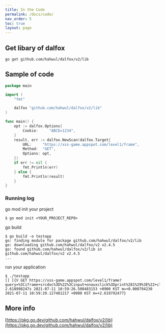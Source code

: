 ```yaml
---
title: In the Code
permalink: /docs/code/
nav_order: 5
toc: true
layout: page
---
```


## Get libary of dalfox
```
go get github.com/hahwul/dalfox/v2/lib
```

## Sample of code
```go
package main 

import (
	"fmt"

	dalfox "github.com/hahwul/dalfox/v2/lib"
)

func main() {
	opt := dalfox.Options{
		Cookie:     "ABCD=1234",
	}
	result, err := dalfox.NewScan(dalfox.Target{
		URL:     "https://xss-game.appspot.com/level1/frame",
		Method:  "GET",
		Options: opt,
	})
	if err != nil {
		fmt.Println(err)
	} else {
		fmt.Println(result)
	}
}
```

### Running log
go mod init your project
```
$ go mod init <YOUR_PROJECT_REPO>
```

go build 
```
$ go build -o testapp
go: finding module for package github.com/hahwul/dalfox/v2/lib
go: downloading github.com/hahwul/dalfox/v2 v2.4.5
go: found github.com/hahwul/dalfox/v2/lib in github.com/hahwul/dalfox/v2 v2.4.5
...
```

run your application
```
$ ./testapp
[] [{V GET https://xss-game.appspot.com/level1/frame?query=%3Ciframe+srcdoc%3D%22%3Cinput+onauxclick%3Dprint%281%29%3E%22+class%3Ddalfox%3E%3C%2Fiframe%3E}] 2.618998247s 2021-07-11 10:59:26.508483153 +0900 KST m=+0.000794230 2021-07-11 10:59:29.127481217 +0900 KST m=+2.619792477}
```

## More info
[https://pkg.go.dev/github.com/hahwul/dalfox/v2/lib](https://pkg.go.dev/github.com/hahwul/dalfox/v2/lib)

